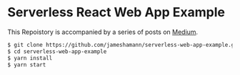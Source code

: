# Serverless React Web App Example

This Repoistory is accompanied by a series of posts on [Medium](https://medium.com/@jameshamann). 

```bash
$ git clone https://github.com/jameshamann/serverless-web-app-example.git
$ cd serverless-web-app-example
$ yarn install
$ yarn start
```

